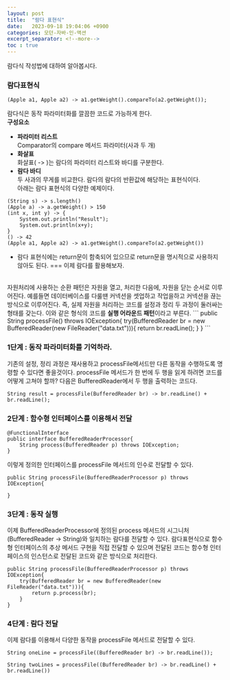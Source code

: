 ```yaml
---
layout: post
title:  "람다 표현식"
date:   2023-09-18 19:04:06 +0900
categories: 모던-자바-인-액션
excerpt_separator: <!--more-->
toc : true
---
```

람다식 작성법에 대하여 알아봅시다.
<!--more-->
### 람다표현식
```
(Apple a1, Apple a2) -> a1.getWeight().compareTo(a2.getWeight());
```
람다식은 동작 파라미터화를 깔끔한 코드로 가능하게 한다.
<br>
<b>구성요소</b><br>
* <b>파라미터 리스트</b><br>
Comparator의 compare 메서드 파라미터(사과 두 개)
* <b>화살표</b><br>
화살표( -> )는 람다의 파라미터 리스트와 바디를 구분한다.
* <b>람다 바디</b><br>
두 사과의 무게를 비교한다. 람다의 람다의 반환값에 해당하는 표현식이다.
<br> 아래는 람다 표현식의 다양한 예제이다.
```
(String s) -> s.length()
(Apple a) -> a.getWeight() > 150
(int x, int y) -> {
    System.out.println("Result");
    System.out.println(x+y);
}
() -> 42
(Apple a1, Apple a2) -> a1.getWeight().compareTo(a2.getWeight())
```
* 람다 표현식에는 return문이 함축되어 있으므로 return문을 명시적으로 사용하지 않아도 된다.
=== 
이제 람다를 활용해보자.
<br>
자원처리에 사용하는 순환 패턴은 자원을 열고, 처리한 다음에, 자원을 닫는 순서로 이루어진다. 예를들면 데이터베이스를 다룰땐 커넥션을 셋업하고 작업을하고 커넥션을 끊는 방식으로 이루어진다.
즉, 실제 자원을 처리하는 코드를 설정과 정리 두 과정이 둘러싸는 형태를 갖는다.
이와 같은 형식의 코드를 <b>실행 어라운드 패턴</b>이라고 부른다.
```
public String processFile() throws IOException{
    try(BufferedReader br = new BufferedReader(new FileReader("data.txt"))){
        return br.readLine();
    }
}
```

### 1단계 : 동작 파라미터화를 기억하라.
기존의 설정, 정리 과정은 재사용하고 processFile메서드만 다른 동작을 수행하도록 명령할 수 있다면 좋을것이다.
processFile 메서드가 한 번에 두 행을 읽게 하려면 코드를 어떻게 고쳐야 할까? 다음은 BufferedReader에서 두 행을 출력하는 코드다.
```
String result = processFile(BufferedReader br) -> br.readLine() + br.readLine();
```

### 2단계 : 함수형 인터페이스를 이용해서 전달
```
@FunctionalInterface
public interface BufferedReaderProcessor{
    String process(BufferedReader p) throws IOException;
}
```
이렇게 정의한 인터페이스를 processFile 메서드의 인수로 전달할 수 있다.
```
public String processFile(BufferedReaderProcessor p) throws IOException{

}
```
### 3단계 : 동작 실행
이제 BufferedReaderProcessor에 정의된 process 메서드의 시그니처(BufferedReader -> String)와 일치하는 람다를 전달할 수 있다. 람다표현식으로 함수형 인터페이스의 추상 메서드 구현을 직접 전달할 수 있으며 전달된 코드는 함수형 인터페이스의 인스턴스로 전달된 코드와 같은 방식으로 처리한다.
```
public String processFile(BufferedReaderProcessor p) throws IOException{
    try(BufferedReader br = new BufferedReader(new FileReader("data.txt"))){
        return p.process(br);
    }
}
```
### 4단계 : 람다 전달
이제 람다를 이용해서 다양한 동작을 processFile 메서드로 전달할 수 있다.
```
String oneLine = processFile((BufferedReader br) -> br.readLine());

String twoLines = processFile((BufferedReader br) -> br.readLine() + br.readLine())
```

